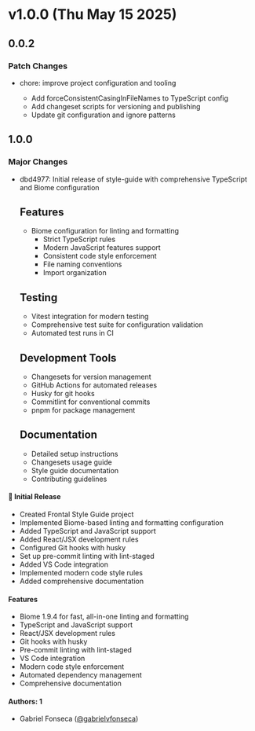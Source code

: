 # v1.0.0 (Thu May 15 2025)

## 0.0.2

### Patch Changes

- chore: improve project configuration and tooling

  - Add forceConsistentCasingInFileNames to TypeScript config
  - Add changeset scripts for versioning and publishing
  - Update git configuration and ignore patterns

## 1.0.0

### Major Changes

- dbd4977: Initial release of style-guide with comprehensive TypeScript and Biome configuration

  ## Features

  - Biome configuration for linting and formatting
    - Strict TypeScript rules
    - Modern JavaScript features support
    - Consistent code style enforcement
    - File naming conventions
    - Import organization

  ## Testing

  - Vitest integration for modern testing
  - Comprehensive test suite for configuration validation
  - Automated test runs in CI

  ## Development Tools

  - Changesets for version management
  - GitHub Actions for automated releases
  - Husky for git hooks
  - Commitlint for conventional commits
  - pnpm for package management

  ## Documentation

  - Detailed setup instructions
  - Changesets usage guide
  - Style guide documentation
  - Contributing guidelines

#### 🚀 Initial Release

- Created Frontal Style Guide project
- Implemented Biome-based linting and formatting configuration
- Added TypeScript and JavaScript support
- Added React/JSX development rules
- Configured Git hooks with husky
- Set up pre-commit linting with lint-staged
- Added VS Code integration
- Implemented modern code style rules
- Added comprehensive documentation

#### Features

- Biome 1.9.4 for fast, all-in-one linting and formatting
- TypeScript and JavaScript support
- React/JSX development rules
- Git hooks with husky
- Pre-commit linting with lint-staged
- VS Code integration
- Modern code style enforcement
- Automated dependency management
- Comprehensive documentation

#### Authors: 1

- Gabriel Fonseca ([@gabrielvfonseca](https://github.com/gabrielvfonseca))
